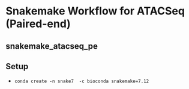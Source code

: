 # Snakemake Workflow for ATACSeq (Paired-end)
## snakemake_atacseq_pe


## Setup
- `conda create -n snake7  -c bioconda snakemake=7.12`
